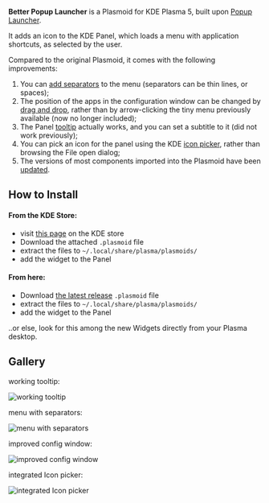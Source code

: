 **Better Popup Launcher** is a Plasmoid for KDE Plasma 5, built upon [Popup Launcher](https://github.com/dfaust/plasma-applet-popup-launcher).

It adds an icon to the KDE Panel, which loads a menu with application shortcuts, as selected by the user.

Compared to the original Plasmoid, it comes with the following improvements:

1. You can <ins>add separators</ins> to the menu (separators can be thin lines, or spaces);
2. The position of the apps in the configuration window can be changed by <ins>drag and drop</ins>, rather than by arrow-clicking the tiny menu previously available (now no longer included);
3. The Panel <ins>tooltip</ins> actually works, and you can set a subtitle to it (did not work previously);
3. You can pick an icon for the panel using the KDE <ins>icon picker</ins>, rather than browsing the File open dialog;
4. The versions of most components imported into the Plasmoid have been <ins>updated</ins>.

## How to Install
#### From the KDE Store:
* visit [this page](https://www.pling.com/p/2074266/) on the KDE store
* Download the attached `.plasmoid` file
* extract the files to `~/.local/share/plasma/plasmoids/`
* add the widget to the Panel
#### From here:
* Download [the latest release](https://github.com/unalignedcoder/better-popup-launcher/releases/tag/plasmoid) `.plasmoid` file
* extract the files to `~/.local/share/plasma/plasmoids/`
* add the widget to the Panel

..or else, look for this among the new Widgets directly from your Plasma desktop.

## Gallery
working tooltip:

![working tooltip](https://github.com/unalignedcoder/better-popup-launcher/assets/16850566/02eaba1d-469d-43a8-a8b6-8348a8592b1e)

menu with separators:

![menu with separators](https://github.com/unalignedcoder/better-popup-launcher/assets/16850566/7c2ec6ac-80da-46cb-978a-363dd278c75a)

improved config window:

![improved config window](https://github.com/unalignedcoder/better-popup-launcher/assets/16850566/310fc3e7-d35a-4b3a-8d48-ee3e968f5e52)

integrated Icon picker:

![integrated Icon picker](https://github.com/unalignedcoder/better-popup-launcher/assets/16850566/cc4f12cf-d597-4eba-914c-444213d9aa55)

